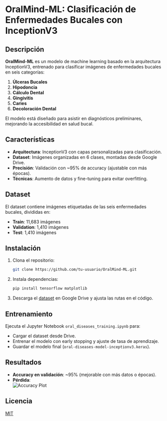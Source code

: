 # OralMind-ML: Clasificación de Enfermedades Bucales con InceptionV3  

## Descripción  
**OralMind-ML** es un modelo de machine learning basado en la arquitectura InceptionV3, entrenado para clasificar imágenes de enfermedades bucales en seis categorías:  
1. **Úlceras Bucales**  
2. **Hipodoncia**  
3. **Cálculo Dental**  
4. **Gingivitis**  
5. **Caries**  
6. **Decoloración Dental**  

El modelo está diseñado para asistir en diagnósticos preliminares, mejorando la accesibilidad en salud bucal.  

## Características  
- **Arquitectura**: InceptionV3 con capas personalizadas para clasificación.  
- **Dataset**: Imágenes organizadas en 6 clases, montadas desde Google Drive.  
- **Precisión**: Validación con ~95% de accuracy (ajustable con más épocas).  
- **Técnicas**: Aumento de datos y fine-tuning para evitar overfitting.  

## Dataset  
El dataset contiene imágenes etiquetadas de las seis enfermedades bucales, divididas en:  
- **Train**: 11,683 imágenes  
- **Validation**: 1,410 imágenes  
- **Test**: 1,410 imágenes  

## Instalación  
1. Clona el repositorio:  
   ```bash  
   git clone https://github.com/tu-usuario/OralMind-ML.git  
   ```  
2. Instala dependencias:  
   ```bash  
   pip install tensorflow matplotlib  
   ```  
3. Descarga el [dataset](https://drive.google.com/drive/folders/1wn_2yPfMXkDX-rvxFwQxuEGLBqnLPMN4?usp=sharing) en Google Drive y ajusta las rutas en el código.  

## Entrenamiento  
Ejecuta el Jupyter Notebook `oral_diseases_training.ipynb` para:  
- Cargar el dataset desde Drive.  
- Entrenar el modelo con early stopping y ajuste de tasa de aprendizaje.  
- Guardar el modelo final (`oral-diseases-model-inceptionv3.keras`).  

## Resultados  
- **Accuracy en validación**: ~95% (mejorable con más datos o épocas).  
- **Pérdida**:  
  ![Accuracy Plot](https://github.com/Kevin-Medina/OralMind-ML/blob/main/training_and_validation_accuracy_plot.png)  

## Licencia  
[MIT](https://opensource.org/licenses/MIT)  
